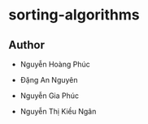 # sorting-algorithms

## Author 
- Nguyễn Hoàng Phúc

- Đặng An Nguyên

- Nguyễn Gia Phúc 

- Nguyễn Thị Kiều Ngân

